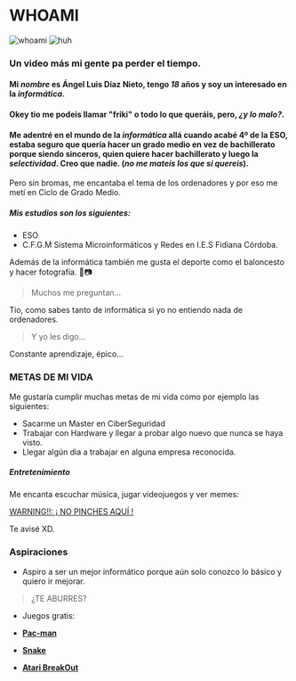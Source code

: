 # WHOAMI 
![whoami](https://static-s.aa-cdn.net/img/gp/20600015084808/wohpcNxanT1c4j6LqWJNTsrCNsLLlJ7pL6LaX8ooPoOY35h2LbOMsI_m164BlYHKuQ?v=1) ![huh](https://steamuserimages-a.akamaihd.net/ugc/1839179120712206384/EF5BDF5AC5C1315B66BE5BB94E888894F3BC2445/?imw=512&&ima=fit&impolicy=Letterbox&imcolor=%23000000&letterbox=false)
### Un video más mi gente pa perder el tiempo. 
#### Mi _nombre_ es **Ángel Luis Díaz Nieto**, tengo _18_ años y soy un interesado en la _**informática**_.
#### Okey tio me podeis llamar **"friki"** o todo lo que queráis, pero, *¿y lo malo?*. 
#### Me adentré en el mundo de la _informática_ allá cuando acabé **4º de la ESO**, estaba seguro que quería hacer un grado medio en vez de bachillerato porque siendo sinceros, quien quiere hacer bachillerato y luego la **_selectividad_**. Creo que nadie. (*no me mateis los que si quereis*). 
Pero sin bromas, me encantaba el tema de los ordenadores y por eso me metí en Ciclo de Grado Medio.
##### Mis estudios son los siguientes:
* ESO
* C.F.G.M Sistema Microinformáticos y Redes en I.E.S Fidiana Córdoba.

Además de la informática también me gusta el deporte como el baloncesto y hacer fotografía. 🏀📷

> Muchos me preguntan...

Tio, como sabes tanto de informática si yo no entiendo nada de ordenadores.

> Y yo les digo...

Constante aprendizaje, épico...

### METAS DE MI VIDA

Me gustaría cumplir muchas metas de mi vida como por ejemplo las siguientes:

+ Sacarme un Master en CiberSeguridad
+ Trabajar con Hardware y llegar a probar algo nuevo que nunca se haya visto.
+ Llegar algún dia a trabajar en alguna empresa reconocida.

##### Entretenimiento

Me encanta escuchar música, jugar videojuegos y ver memes:

[ WARNING!!: ¡ NO PINCHES AQUÍ ! ](https://www.youtube.com/watch?v=dQw4w9WgXcQ)

Te avisé XD.


### Aspiraciones 

* Aspiro a ser un mejor informático porque aún solo conozco lo básico y quiero ir mejorar.

> ¿TE ABURRES?


* Juegos gratis:
 * [**Pac-man**](https://www.google.com/logos/2010/pacman10-i.html)
 
 * [**Snake**](https://www.google.com/fbx?fbx=snake_arcade)
   
 * [**Atari BreakOut**](https://elgoog.im/breakout/)
